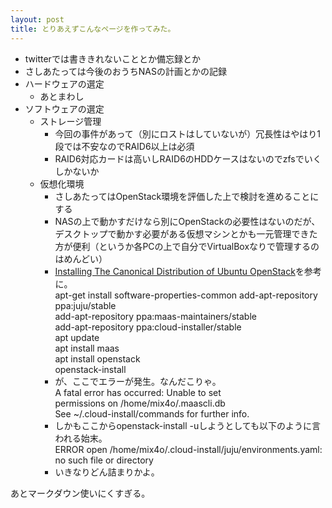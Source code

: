 ```yaml
---
layout: post
title: とりあえずこんなページを作ってみた。
---
```

* twitterでは書ききれないこととか備忘録とか
* さしあたっては今後のおうちNASの計画とかの記録
* ハードウェアの選定
  - あとまわし
* ソフトウェアの選定
  - ストレージ管理
    * 今回の事件があって（別にロストはしていないが）冗長性はやはり1段では不安なのでRAID6以上は必須
    * RAID6対応カードは高いしRAID6のHDDケースはないのでzfsでいくしかないか
  - 仮想化環境
    * さしあたってはOpenStack環境を評価した上で検討を進めることにする
    * NASの上で動かすだけなら別にOpenStackの必要性はないのだが、デスクトップで動かす必要がある仮想マシンとかも一元管理できた方が便利（というか各PCの上で自分でVirtualBoxなりで管理するのはめんどい）
    * [Installing The Canonical Distribution of Ubuntu OpenStack](http://www.ubuntu.com/download/cloud/install-ubuntu-openstack)を参考に。  
      apt-get install software-properties-common 
      add-apt-repository ppa:juju/stable  
      add-apt-repository ppa:maas-maintainers/stable  
      add-apt-repository ppa:cloud-installer/stable  
      apt update  
      apt install maas  
      apt install openstack  
      openstack-install  
    * が、ここでエラーが発生。なんだこりゃ。  
       A fatal error has occurred: Unable to set  
      permissions on /home/mix4o/.maascli.db         
      See ~/.cloud-install/commands for further info.  
    * しかもここからopenstack-install -uしようとしても以下のように言われる始末。  
      ERROR open /home/mix4o/.cloud-install/juju/environments.yaml: no such file or directory  
    * いきなりどん詰まりかよ。  

あとマークダウン使いにくすぎる。

